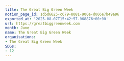 ```yaml
---
title: The Great Big Green Week
notion_page_id: 1d5d6625-c679-8081-900e-d066e7b49a96
exported_at: '2025-08-07T15:42:57.068876+00:00'
url: https://greatbiggreenweek.com
month: June
name: The Great Big Green Week
organisations:
- The Great Big Green Week
SDGs:
- 12
---
```


